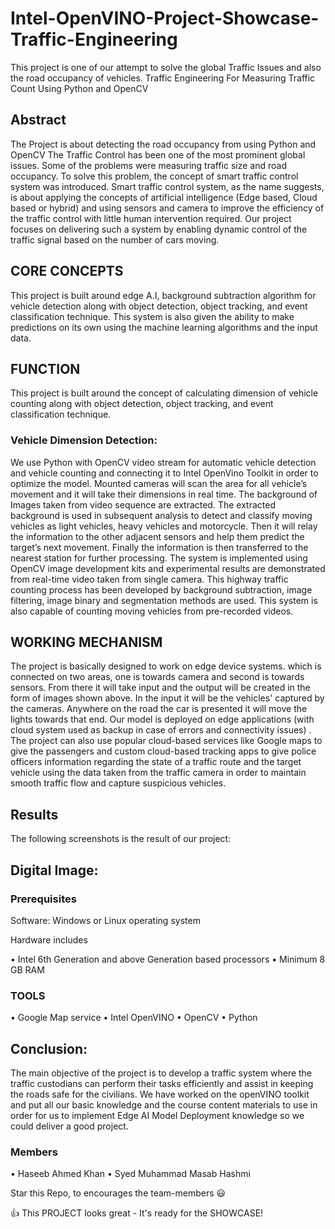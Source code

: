 # Intel-OpenVINO-Project-Showcase-Traffic-Engineering

This project is one of our attempt to solve the global Traffic Issues and also the road occupancy of vehicles.
Traffic Engineering For Measuring Traffic Count Using Python and OpenCV

## Abstract

The Project is about detecting the road occupancy from using Python and OpenCV The Traffic Control has been one of the most prominent global issues. Some of the problems were measuring traffic size and road occupancy. To solve this problem, the concept of smart traffic control system was introduced. Smart traffic control system, as the name suggests, is about applying the concepts of artificial intelligence (Edge based, Cloud based or hybrid) and using sensors and camera to improve the efficiency of the traffic control with little human intervention required. Our project focuses on delivering such a system by enabling dynamic control of the traffic signal based on the number of cars moving. 
 

## CORE CONCEPTS

This project is built around edge A.I, background subtraction algorithm for vehicle detection along with object detection, object tracking, and event classification technique. This system is also given the ability to make predictions on its own using the machine learning algorithms and the input data.

## FUNCTION

This project is built around the concept of calculating dimension of vehicle counting along with object detection, object tracking, and event classification technique.

### Vehicle Dimension Detection:

We use Python with OpenCV video stream for automatic vehicle detection and vehicle counting and connecting it to Intel OpenVino Toolkit in order to optimize the model. 
Mounted cameras will scan the area for all vehicle’s movement and it will take their dimensions in real time. The background of Images taken from video sequence are extracted. The extracted background is used in subsequent analysis to detect and classify moving vehicles as light vehicles, heavy vehicles and motorcycle. Then it will relay the information to the other adjacent sensors and help them predict the target’s next movement. Finally the information is then transferred to the nearest station for further processing.
The system is implemented using OpenCV image development kits and experimental results are demonstrated from real-time video taken from single camera.   This highway traffic counting process has been developed by background subtraction, image filtering, image binary and segmentation methods are used. This system is also capable of counting moving vehicles from pre-recorded videos.

## WORKING MECHANISM

The project is basically designed to work on edge device systems. which is connected on two areas, one is towards camera and second is towards sensors. From there it will take input and the output will be created in the form of images shown above. In the input it will be the vehicles' captured by the cameras. Anywhere on the road the car is presented it will move the lights towards that end.   Our model is deployed on edge applications (with cloud system used as backup in case of errors and connectivity issues) .
The project can also use popular cloud-based services like Google maps to give the passengers and custom cloud-based tracking apps to give police officers information regarding the state of a traffic route and the target vehicle using the data taken from the traffic camera in order to maintain smooth traffic flow and capture suspicious vehicles.

## Results

The following screenshots is the result of our project:
 
 
 
 
 



## Digital Image:
 
 
 
 
 
 


### Prerequisites

Software: Windows or Linux operating system

Hardware includes

•	Intel 6th Generation and above Generation based processors
•	Minimum 8 GB RAM

### TOOLS

•	Google Map service
•	Intel OpenVINO
•	OpenCV
•	Python

## Conclusion:

The main objective of the project is to develop a traffic system where the traffic custodians can perform their tasks efficiently and assist in keeping the roads safe for the civilians. We have worked on the openVINO toolkit and put all our basic knowledge and the course content materials to use in order for us to implement Edge AI Model Deployment knowledge so we could deliver a good project.

### Members

•	Haseeb Ahmed Khan
•	Syed Muhammad Masab Hashmi

Star this Repo, to encourages the team-members 😃

👍 This PROJECT looks great - It's ready for the SHOWCASE!  
